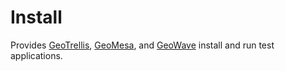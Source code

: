 # Install

Provides [GeoTrellis](https://github.com/geotrellis/geotrellis), [GeoMesa](https://github.com/geotrellis/geotrellis), and [GeoWave](https://github.com/ngageoint/geowave/) install and run test applications.
